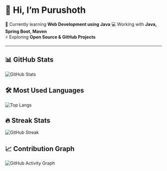 # 👋 Hi, I’m Purushoth

🌱 Currently learning **Web Development using Java**
💻 Working with **Java, Spring Boot, Maven**  
⚡ Exploring **Open Source & GitHub Projects**  
 

---

## 📊 GitHub Stats
![GitHub Stats](https://github-readme-stats.vercel.app/api?username=PURUSHOTH-N&show_icons=true&theme=radical)

## 🛠️ Most Used Languages
![Top Langs](https://github-readme-stats.vercel.app/api/top-langs/?username=PURUSHOTH-N&layout=compact&theme=radical)

## 🔥 Streak Stats
![GitHub Streak](https://streak-stats.demolab.com?user=PURUSHOTH-N&theme=radical)

## 📈 Contribution Graph
![GitHub Activity Graph](https://github-readme-activity-graph.vercel.app/graph?username=PURUSHOTH-N&theme=github)
